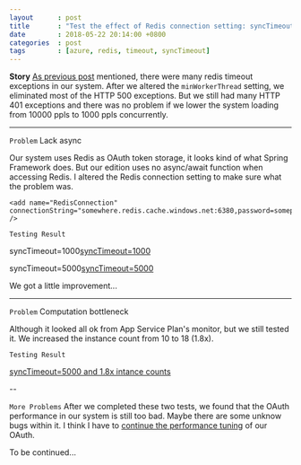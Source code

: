 ```yaml
---
layout      : post
title       : "Test the effect of Redis connection setting: syncTimeout."
date        : 2018-05-22 20:14:00 +0800
categories  : post
tags        : [azure, redis, timeout, syncTimeout]
---
```


**Story**
[As previous post](https://neofelisho.github.io/neofelisho.github.io/post/2018/05/19/diagnostic-timeout-exceptions-for-azure-redis.html) mentioned, there were many redis timeout exceptions in our system. After we altered the `minWorkerThread` setting, we eliminated most of the HTTP 500 exceptions. But we still had many HTTP 401 exceptions and there was no problem if we lower the system loading from 10000 ppls to 1000 ppls concurrently.

---

`Problem` Lack async

Our system uses Redis as OAuth token storage, it looks kind of what Spring Framework does. But our edition uses no async/await function when accessing Redis. I altered the Redis connection setting to make sure what the problem was.

```xml=
<add name="RedisConnection" connectionString="somewhere.redis.cache.windows.net:6380,password=somepassword,ssl=True,abortConnect=False,connectTimeout=30000,syncTimeout=10000" />
```

`Testing Result`

syncTimeout=1000[syncTimeout=1000](https://flic.kr/p/263dM9c)

syncTimeout=5000[syncTimeout=5000](https://flic.kr/p/24Efc3C)

We got a little improvement...

---

`Problem` Computation bottleneck

Although it looked all ok from App Service Plan's monitor, but we still tested it. We increased the instance count from 10 to 18 (1.8x).

`Testing Result`

[syncTimeout=5000 and 1.8x intance counts](https://flic.kr/p/27kNmoj)

--

`More Problems` After we completed these two tests, we found that the OAuth performance in our system is still too bad. Maybe there are some unknow bugs within it. I think I have to [continue the performance tuning](http://neofelisho.blogspot.tw/2018/04/performance-tuning-of-some-bad-codes.html) of our OAuth.

To be continued...